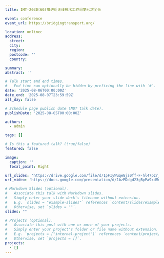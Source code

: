 ```yaml
---
title: IMT-2030(6G)推进组无线技术工作组第七次全会

event: conference
event_url: https://bridgingtransport.org/

location: onlinec
address:
  street: 
  city: 
  region: 
  postcode: ''
  country: 

summary: 
abstract: ''

# Talk start and end times.
#   End time can optionally be hidden by prefixing the line with `#`.
date: '2025-08-06T00:00:00Z'
date_end: '2025-08-07T23:59:59Z'
all_day: false

# Schedule page publish date (NOT talk date).
publishDate: '2025-08-05T00:00:00Z'

authors:
  - admin

tags: []

# Is this a featured talk? (true/false)
featured: false

image:
  caption: ''
  focal_point: Right

url_slides: 'https://drive.google.com/file/d/1pFIyWuqeGjz0ff-F-hl47pzr_ws2NWrt/view?usp=sharing'
url_video: 'https://docs.google.com/presentation/d/1bzPDdgd23gBpPa9xdMnjjNsVNTTLUFG9/edit?usp=sharing&ouid=115821974896546102715&rtpof=true&sd=true'

# Markdown Slides (optional).
#   Associate this talk with Markdown slides.
#   Simply enter your slide deck's filename without extension.
#   E.g. `slides = "example-slides"` references `content/slides/example-slides.md`.
#   Otherwise, set `slides = ""`.
slides: ""

# Projects (optional).
#   Associate this post with one or more of your projects.
#   Simply enter your project's folder or file name without extension.
#   E.g. `projects = ["internal-project"]` references `content/project/deep-learning/index.md`.
#   Otherwise, set `projects = []`.
projects:
  - []
---
```

